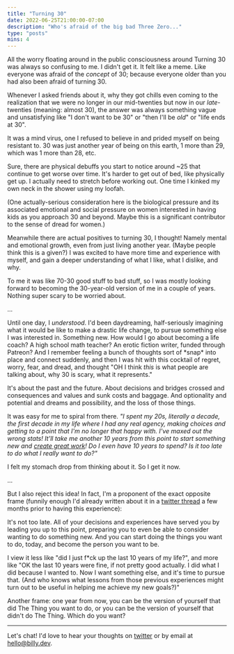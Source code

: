```yaml
---
title: "Turning 30"
date: 2022-06-25T21:00:00-07:00
description: "Who's afraid of the big bad Three Zero..."
type: "posts"
mins: 4
---
```


All the worry floating around in the public consciousness around Turning 30 was always so confusing to me. I didn't get it. It felt like a meme. Like everyone was afraid of the _concept_ of 30; because everyone older than you had also been afraid of turning 30. 

Whenever I asked friends about it, why they got chills even coming to the realization that we were no longer in our mid-twenties but now in our _late_-twenties (meaning: almost 30), the answer was always something vague and unsatisfying like "I don't want to be 30" or "then I'll be _old_" or "life ends at 30".

It was a mind virus, one I refused to believe in and prided myself on being resistant to. 30 was just another year of being on this earth, 1 more than 29, which was 1 more than 28, etc.  

Sure, there are physical debuffs you start to notice around ~25 that continue to get worse over time. It's harder to get out of bed, like physically get up. I actually need to stretch before working out. One time I kinked my own neck in the shower using my loofah.

(One actually-serious consideration here is the biological pressure and its associated emotional and social pressure on women interested in having kids as you approach 30 and beyond. Maybe this is a significant contributor to the sense of dread for women.)

Meanwhile there are actual positives to turning 30, I thought! Namely mental and emotional growth, even from just living another year. (Maybe people think this is a given?) I was excited to have more time and experience with myself, and gain a deeper understanding of what I like, what I dislike, and why.  

To me it was like 70-30 good stuff to bad stuff, so I was mostly looking forward to becoming the 30-year-old version of me in a couple of years. Nothing super scary to be worried about.

...

Until one day, I _understood_. I'd been daydreaming, half-seriously imagining what it would be like to make a drastic life change, to pursue something else I was interested in. Something new. How would I go about becoming a life coach? A high school math teacher? An erotic fiction writer, funded through Patreon? And I remember feeling a bunch of thoughts sort of \*snap\* into place and connect suddenly, and then I was hit with this cocktail of regret, worry, fear, and dread, and thought "OH I think _this_ is what people are talking about, why 30 is scary, what it represents."

It's about the past and the future. About decisions and bridges crossed and consequences and values and sunk costs and baggage. And optionality and potential and dreams and possibility, and the loss of those things.

It was easy for me to spiral from there. _"I spent my 20s, literally a decade, the first decade in my life where I had any real agency, making choices and getting to a point that I'm no longer that happy with. I've maxed out the wrong stats! It'll take me another 10 years from this point to start something new and [create great work](https://twitter.com/NeilThanedar/status/1517528945280884736)! Do I even have 10 years to spend? Is it too late to do what I really want to do?"_

I felt my stomach drop from thinking about it. So I get it now.

...

But I also reject this idea! In fact, I'm a proponent of the exact opposite frame (funnily enough I'd already written about it in a [twitter thread](https://twitter.com/billyisyoung/status/1469525279773102081) a few months prior to having this experience): 

It's not too late. All of your decisions and experiences have served you by leading you up to this point, preparing you to even be able to consider wanting to do something new. And you can start doing the things you want to do, today, and become the person you want to be.

I view it less like "did I just f*ck up the last 10 years of my life?", and more like "OK the last 10 years were fine, if not pretty good actually. I did what I did because I wanted to. Now I want something else, and it's time to pursue that. (And who knows what lessons from those previous experiences might turn out to be useful in helping me achieve my new goals?)"

Another frame: one year from now, you can be the version of yourself that did The Thing you want to do, or you can be the version of yourself that didn't do The Thing. Which do you want?

<hr>

Let's chat! I'd love to hear your thoughts on [twitter](https://twitter.com/billyisyoung/status/1540913136110227456) or by email at [hello@billy.dev](mailto:hello@billy.dev).
